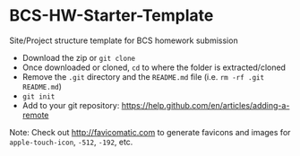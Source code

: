 # BCS-HW-Starter-Template
Site/Project structure template for BCS homework submission

- Download the zip or `git clone`
- Once downloaded or cloned, `cd` to where the folder is extracted/cloned
- Remove the `.git` directory and the `README.md` file (i.e. `rm -rf .git README.md`)
- `git init`
- Add to your git repository: https://help.github.com/en/articles/adding-a-remote

Note: Check out http://favicomatic.com to generate favicons and images for `apple-touch-icon`, `-512`, `-192`, etc.  

